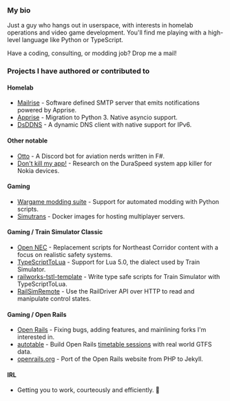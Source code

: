 ### My bio

Just a guy who hangs out in userspace, with interests in homelab operations and video game development. You'll find me playing with a high-level language like Python or TypeScript.

Have a coding, consulting, or modding job? Drop me a mail!

### Projects I have authored or contributed to

#### Homelab

* [Mailrise](https://github.com/YoRyan/mailrise) - Software defined SMTP server that emits notifications powered by Apprise.
* [Apprise](https://github.com/caronc/apprise) - Migration to Python 3. Native asyncio support.
* [DsDDNS](https://github.com/YoRyan/dsddns) - A dynamic DNS client with native support for IPv6.

#### Other notable

* [Otto](https://github.com/YoRyan/OttoBot) - A Discord bot for aviation nerds written in F#.
* [Don't kill my app!](https://github.com/urbandroid-team/dont-kill-my-app) - Research on the DuraSpeed system app killer for Nokia devices.

#### Gaming

* [Wargame modding suite](https://github.com/enohka/moddingSuite) - Support for automated modding with Python scripts.
* [Simutrans](https://github.com/YoRyan/simutrans-server) - Docker images for hosting multiplayer servers.

#### Gaming / Train Simulator Classic

* [Open NEC](https://github.com/YoRyan/open-nec) - Replacement scripts for Northeast Corridor content with a focus on realistic safety systems.
* [TypeScriptToLua](https://github.com/TypeScriptToLua/TypeScriptToLua) - Support for Lua 5.0, the dialect used by Train Simulator.
* [railworks-tstl-template](https://github.com/YoRyan/railworks-tstl-template) - Write type safe scripts for Train Simulator with TypeScriptToLua.
* [RailSimRemote](https://github.com/YoRyan/railsim-remote) - Use the RailDriver API over HTTP to read and manipulate control states.

#### Gaming / Open Rails

* [Open Rails](https://github.com/openrails/openrails) - Fixing bugs, adding features, and mainlining forks I'm interested in.
* [autotable](https://github.com/YoRyan/autotable) - Build Open Rails [timetable sessions](https://github.com/YoRyan/openrails-timetables) with real world GTFS data.
* [openrails.org](https://github.com/openrails/openrails.org) - Port of the Open Rails website from PHP to Jekyll.

#### IRL

* Getting you to work, courteously and efficiently. 🚌
